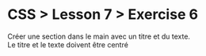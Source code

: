 # CSS > Lesson 7 > Exercise 6

Créer une section dans le main avec un titre et du texte.  
Le titre et le texte doivent être centré
